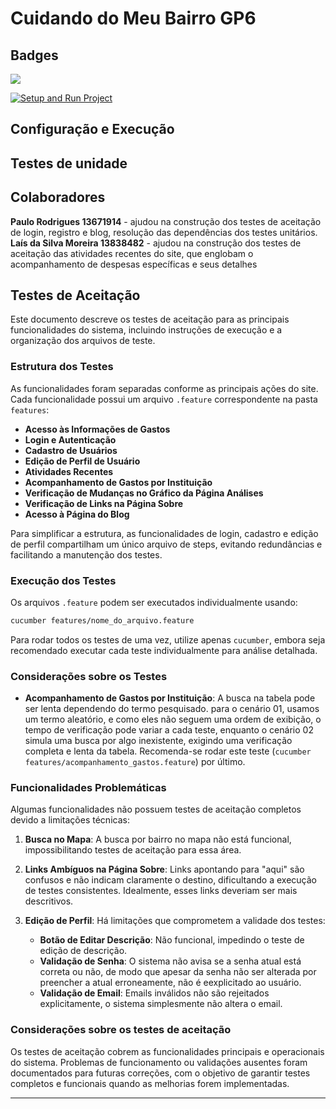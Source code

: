 # Cuidando do Meu Bairro GP6


## Badges

<a href="https://codeclimate.com/github/Phar187/cuidando-do-meu-bairro-gp6/maintainability"><img src="https://api.codeclimate.com/v1/badges/d9ff8f1ba8e807f6991d/maintainability" /></a>

[![Setup and Run Project](https://github.com/Phar187/cuidando-do-meu-bairro-gp6/actions/workflows/main.yml/badge.svg)](https://github.com/Phar187/cuidando-do-meu-bairro-gp6/actions/workflows/main.yml)


## Configuração e Execução



## Testes de unidade 



## Colaboradores
**Paulo Rodrigues 13671914** - ajudou na construção dos testes de aceitação de login, registro e blog, resolução das dependências dos testes unitários.
**Laís da Silva Moreira 13838482** - ajudou na construção dos testes de aceitação das atividades recentes do site, que englobam o acompanhamento de despesas específicas e seus detalhes





## Testes de Aceitação

Este documento descreve os testes de aceitação para as principais funcionalidades do sistema, incluindo instruções de execução e a organização dos arquivos de teste.

### Estrutura dos Testes

As funcionalidades foram separadas conforme as principais ações do site. Cada funcionalidade possui um arquivo `.feature` correspondente na pasta `features`:

- **Acesso às Informações de Gastos**
- **Login e Autenticação** 
- **Cadastro de Usuários** 
- **Edição de Perfil de Usuário**
- **Atividades Recentes**
- **Acompanhamento de Gastos por Instituição**
- **Verificação de Mudanças no Gráfico da Página Análises** 
- **Verificação de Links na Página Sobre** 
- **Acesso à Página do Blog**

Para simplificar a estrutura, as funcionalidades de login, cadastro e edição de perfil compartilham um único arquivo de steps, evitando redundâncias e facilitando a manutenção dos testes.

### Execução dos Testes

Os arquivos `.feature` podem ser executados individualmente usando:

```bash
cucumber features/nome_do_arquivo.feature
```

Para rodar todos os testes de uma vez, utilize apenas `cucumber`, embora seja recomendado executar cada teste individualmente para análise detalhada.

### Considerações sobre os Testes

- **Acompanhamento de Gastos por Instituição**: A busca na tabela pode ser lenta dependendo do termo pesquisado. para o cenário 01, usamos um termo aleatório, e como eles não seguem uma ordem de exibição, o tempo de verificação pode variar a cada teste, enquanto o cenário 02 simula uma busca por algo inexistente, exigindo uma verificação completa e lenta da tabela. Recomenda-se rodar este teste (`cucumber features/acompanhamento_gastos.feature`) por último.

### Funcionalidades Problemáticas

Algumas funcionalidades não possuem testes de aceitação completos devido a limitações técnicas:

1. **Busca no Mapa**: A busca por bairro no mapa não está funcional, impossibilitando testes de aceitação para essa área.

2. **Links Ambíguos na Página Sobre**: Links apontando para "aqui" são confusos e não indicam claramente o destino, dificultando a execução de testes consistentes. Idealmente, esses links deveriam ser mais descritivos.

3. **Edição de Perfil**: Há limitações que comprometem a validade dos testes:
   - **Botão de Editar Descrição**: Não funcional, impedindo o teste de edição de descrição.
   - **Validação de Senha**: O sistema não avisa se a senha atual está correta ou não, de modo que apesar da senha não ser alterada por preencher a atual erroneamente, não é eexplicitado ao usuário. 
   - **Validação de Email**: Emails inválidos não são rejeitados explicitamente, o sistema simplesmente não altera o email.

### Considerações sobre os testes de aceitação 

Os testes de aceitação cobrem as funcionalidades principais e operacionais do sistema. Problemas de funcionamento ou validações ausentes foram documentados para futuras correções, com o objetivo de garantir testes completos e funcionais quando as melhorias forem implementadas.

--- 


